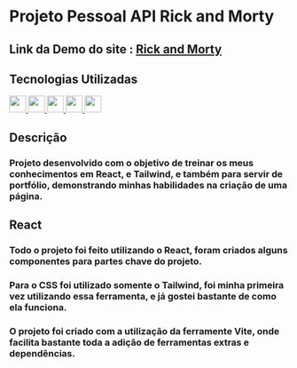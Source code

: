 # Projeto Pessoal API Rick and Morty

## Link da Demo do site : [Rick and Morty](https://gustavocmonteiro.github.io/projeto-rick-morty/)

## Tecnologias Utilizadas
<div>
  <a href="https://github.com/GustavoCMonteiro">
    <img height="30em" src="https://img.shields.io/badge/HTML5-E34F26?style=for-the-badge&logo=html5&logoColor=white"/>
    <img height="30em" src="https://img.shields.io/badge/CSS3-1572B6?style=for-the-badge&logo=css3&logoColor=white"/>
    <img height="30m" src="https://img.shields.io/badge/JavaScript-323330?style=for-the-badge&logo=javascript&logoColor=F7DF1E"/>
    <img height="30em" src="https://img.shields.io/badge/React-20232A?style=for-the-badge&logo=react&logoColor=61DAFB"/>
    <img height="30em" src="https://img.shields.io/badge/Tailwind-20232A?style=for-the-badge&logo=react&logoColor=61DAFB"/>
  </a>
</div>  
  
 
## Descrição

### Projeto desenvolvido com o objetivo de treinar os meus conhecimentos em React, e Tailwind, e também para servir de portfólio, demonstrando minhas habilidades na criação de uma página.

## React

### Todo o projeto foi feito utilizando o React, foram criados alguns componentes para partes chave do projeto. 

### Para o CSS foi utilizado somente o Tailwind, foi minha primeira vez utilizando essa ferramenta, e já gostei bastante de como ela funciona.

### O projeto foi criado com a utilização da ferramente Vite, onde facilita bastante toda a adição de ferramentas extras e dependências.
